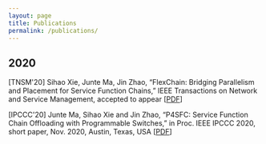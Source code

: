 ```yaml
---
layout: page
title: Publications
permalink: /publications/
---
```


## 2020

[TNSM'20] Sihao Xie, Junte Ma, Jin Zhao, “FlexChain: Bridging Parallelism and
Placement for Service Function Chains,” IEEE Transactions on Network and
Service Management, accepted to appear [[PDF](/blog/files/TNSM2020.pdf)]

[IPCCC'20] Junte Ma, Sihao Xie and Jin Zhao, “P4SFC: Service Function Chain
Offloading with Programmable Switches,” in Proc. IEEE IPCCC 2020, short
paper, Nov. 2020, Austin, Texas, USA  [[PDF](/blog/files/IPCCC2020.pdf)]
